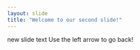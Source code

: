 ```yaml
---
layout: slide
title: "Welcome to our second slide!"
---
```

new slide text
Use the left arrow to go back!
